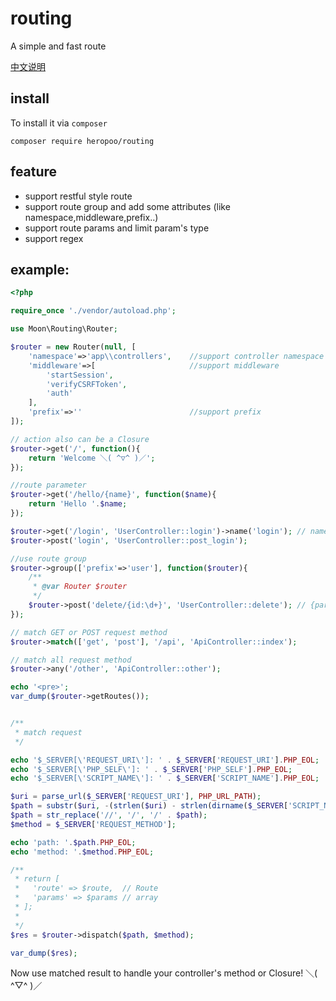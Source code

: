 # routing
A simple and fast route

[中文说明](./README_CN.md)

## install
To install it via `composer`

```shell
composer require heropoo/routing
```

## feature
- support restful style route
- support route group and add some attributes (like namespace,middleware,prefix..)
- support route params and limit param's type
- support regex

## example:
```php
<?php

require_once './vendor/autoload.php';

use Moon\Routing\Router;

$router = new Router(null, [
    'namespace'=>'app\\controllers',    //support controller namespace
    'middleware'=>[                     //support middleware
        'startSession',
        'verifyCSRFToken',
        'auth'
    ],
    'prefix'=>''                        //support prefix
]);

// action also can be a Closure
$router->get('/', function(){
    return 'Welcome ＼( ^▽^ )／';
});

//route parameter
$router->get('/hello/{name}', function($name){
    return 'Hello '.$name;
});

$router->get('/login', 'UserController::login')->name('login'); // name your route
$router->post('login', 'UserController::post_login');

//use route group
$router->group(['prefix'=>'user'], function($router){
    /**
     * @var Router $router
     */
    $router->post('delete/{id:\d+}', 'UserController::delete'); // {param:type}
});

// match GET or POST request method
$router->match(['get', 'post'], '/api', 'ApiController::index');

// match all request method
$router->any('/other', 'ApiController::other');

echo '<pre>';
var_dump($router->getRoutes());


/**
 * match request
 */

echo '$_SERVER[\'REQUEST_URI\']: ' . $_SERVER['REQUEST_URI'].PHP_EOL;
echo '$_SERVER[\'PHP_SELF\']: ' . $_SERVER['PHP_SELF'].PHP_EOL;
echo '$_SERVER[\'SCRIPT_NAME\']: ' . $_SERVER['SCRIPT_NAME'].PHP_EOL;

$uri = parse_url($_SERVER['REQUEST_URI'], PHP_URL_PATH);
$path = substr($uri, -(strlen($uri) - strlen(dirname($_SERVER['SCRIPT_NAME']))));
$path = str_replace('//', '/', '/' . $path);
$method = $_SERVER['REQUEST_METHOD'];

echo 'path: '.$path.PHP_EOL;
echo 'method: '.$method.PHP_EOL;

/**
 * return [
 *   'route' => $route,  // Route
 *   'params' => $params // array
 * ];
 *
 */
$res = $router->dispatch($path, $method);

var_dump($res);

```

Now use matched result to handle your controller's method or Closure! ＼( ^▽^ )／